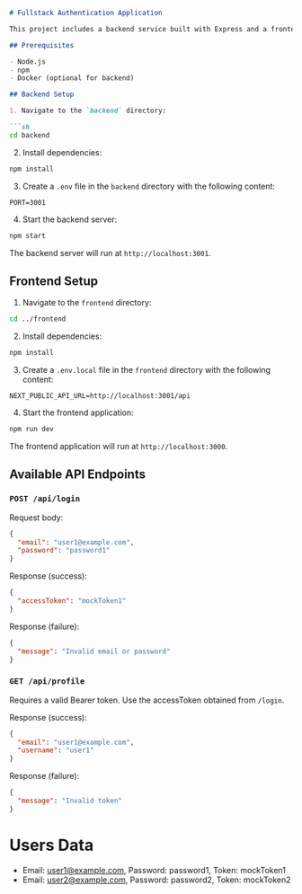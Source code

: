 ```markdown
# Fullstack Authentication Application

This project includes a backend service built with Express and a frontend application built with Next.js.

## Prerequisites

- Node.js
- npm
- Docker (optional for backend)

## Backend Setup

1. Navigate to the `backend` directory:

```sh
cd backend
```

2. Install dependencies:

```sh
npm install
```

3. Create a `.env` file in the `backend` directory with the following content:

```env
PORT=3001
```

4. Start the backend server:

```sh
npm start
```

The backend server will run at `http://localhost:3001`.

## Frontend Setup

1. Navigate to the `frontend` directory:

```sh
cd ../frontend
```

2. Install dependencies:

```sh
npm install
```

3. Create a `.env.local` file in the `frontend` directory with the following content:

```env
NEXT_PUBLIC_API_URL=http://localhost:3001/api
```

4. Start the frontend application:

```sh
npm run dev
```

The frontend application will run at `http://localhost:3000`.

## Available API Endpoints

### `POST /api/login`

Request body:

```json
{
  "email": "user1@example.com",
  "password": "password1"
}
```

Response (success):

```json
{
  "accessToken": "mockToken1"
}
```

Response (failure):

```json
{
  "message": "Invalid email or password"
}
```

### `GET /api/profile`

Requires a valid Bearer token. Use the accessToken obtained from `/login`.

Response (success):

```json
{
  "email": "user1@example.com",
  "username": "user1"
}
```

Response (failure):

```json
{
  "message": "Invalid token"
}
```

# Users Data
- Email: user1@example.com, Password: password1, Token: mockToken1
- Email: user2@example.com, Password: password2, Token: mockToken2



```

